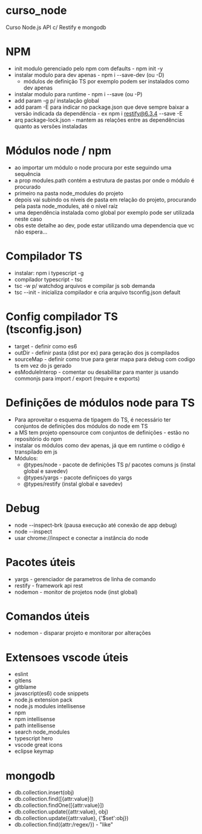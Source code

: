 # curso_node
Curso Node.js API c/ Restify e mongodb

# NPM
* init modulo gerenciado pelo npm com defaults - npm init -y
* instalar modulo para dev apenas - npm i --save-dev (ou -D)
    * módulos de definição TS por exemplo podem ser instalados como dev apenas
* instalar modulo para runtime - npm i --save (ou -P)
* add param -g p/ instalação global
* add param -E para indicar no package.json que deve sempre baixar a versão indicada da dependência - ex npm i restify@6.3.4 --save -E
* arq package-lock.json - mantem as relações entre as dependências quanto as versões instaladas

# Módulos node / npm
* ao importar um módulo o node procura por este seguindo uma sequência
* a prop modules.path contém a estrutura de pastas por onde o módulo é procurado
* primeiro na pasta node_modules do projeto
* depois vai subindo os níveis de pasta em relação do projeto, procurando pela pasta node_modules, até o nível raíz
* uma dependência instalada como global por exemplo pode ser utilizada neste caso
* obs este detalhe ao dev, pode estar utilizando uma dependencia que vc não espera...

# Compilador TS
* instalar: npm i typescript -g
* compilador typescript - tsc
* tsc -w p/ watchdog arquivos e compilar js sob demanda
* tsc --init - inicializa compilador e cria arquivo tsconfig.json default

# Config compilador TS (tsconfig.json)
* target - definir como es6
* outDir - definir pasta (dist por ex) para geração dos js compilados
* sourceMap - definir como true para gerar mapa para debug com codigo ts em vez do js gerado
* esModuleInterop - comentar ou desabilitar para manter js usando commonjs para import / export (require e exports)

# Definições de módulos node para TS
* Para aproveitar o esquema de tipagem do TS, é necessário ter conjuntos de definições dos módulos do node em TS
* a MS tem projeto opensource com conjuntos de definições - estão no repositório do npm
* instalar os módulos como dev apenas, já que em runtime o código é transpilado em js
* Módulos:
    * @types/node - pacote de definições TS p/ pacotes comuns js (instal global e savedev)
    * @types/yargs - pacote definiçoes do yargs
    * @types/restify (instal global e savedev)

# Debug
* node --inspect-brk (pausa execução até conexão de app debug)
* node --inspect
* usar chrome://inspect e conectar a instância do node

# Pacotes úteis
* yargs - gerenciador de parametros de linha de comando
* restify - framework api rest
* nodemon - monitor de projetos node (inst global)

# Comandos úteis
* nodemon - disparar projeto e monitorar por alterações

# Extensoes vscode úteis
* eslint
* gitlens
* gitblame
* javascript(es6) code snippets
* node.js extension pack
* node.js modules intellisense
* npm
* npm intellisense
* path intellisense
* search node_modules
* typescript hero
* vscode great icons
* eclipse keymap

# mongodb
* db.collection.insert(obj)
* db.collection.find([{attr:value}])
* db.collection.findOne([{attr:value}])
* db.collection.update({attr:value}, obj)
* db.collection.update({attr:value}, {'$set':obj})
* db.collection.find({attr:/regex/}) - "like"
